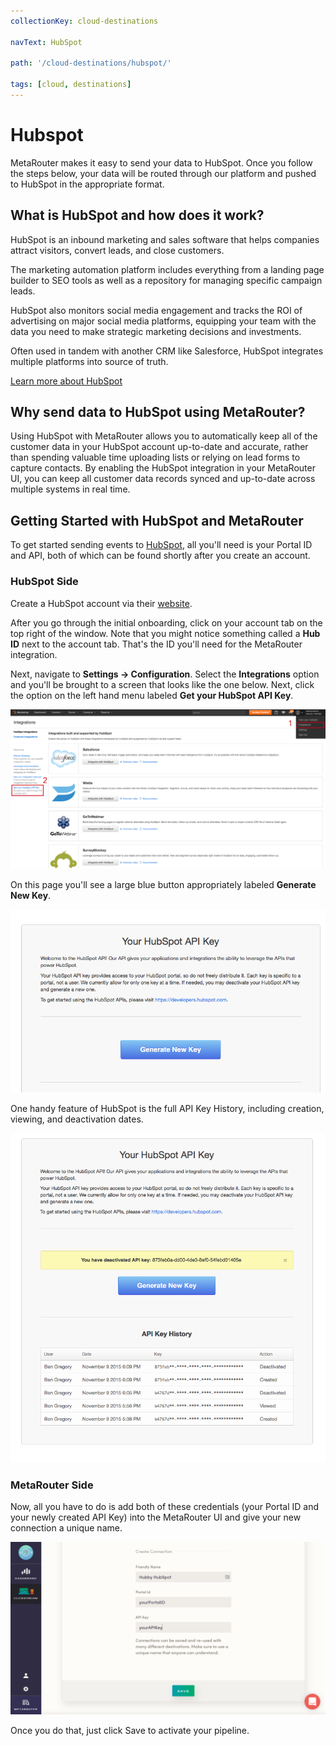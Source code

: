 ```yaml
---
collectionKey: cloud-destinations

navText: HubSpot

path: '/cloud-destinations/hubspot/'

tags: [cloud, destinations]
---
```


# Hubspot

MetaRouter makes it easy to send your data to HubSpot. Once you follow the steps below, your data will be routed through our platform and pushed to HubSpot in the appropriate format.

## What is HubSpot and how does it work?

HubSpot is an inbound marketing and sales software that helps companies attract visitors, convert leads, and close customers.

The marketing automation platform includes everything from a landing page builder to SEO tools as well as a repository for managing specific campaign leads.

HubSpot also monitors social media engagement and tracks the ROI of advertising on major social media platforms, equipping your team with the data you need to make strategic marketing decisions and investments.

Often used in tandem with another CRM like Salesforce, HubSpot integrates multiple platforms into source of truth.

[Learn more about HubSpot](https://www.hubspot.com/)

## Why send data to HubSpot using MetaRouter?

Using HubSpot with MetaRouter allows you to automatically keep all of the customer data in your HubSpot account up-to-date and accurate, rather than spending valuable time uploading lists or relying on lead forms to capture contacts. By enabling the HubSpot integration in your MetaRouter UI, you can keep all customer data records synced and up-to-date across multiple systems in real time.

## Getting Started with HubSpot and MetaRouter

To get started sending events to [HubSpot](http://www.hubspot.com), all you'll need is your Portal ID and API, both of which can be found shortly after you create an account.

### HubSpot Side

Create a HubSpot account via their [website](http://www.hubspot.com).

After you go through the initial onboarding, click on your account tab on the top right of the window. Note that you might notice something called a **Hub ID** next to the account tab. That's the ID you'll need for the MetaRouter integration.

Next, navigate to **Settings -> Configuration**. Select the **Integrations** option and you'll be brought to a screen that looks like the one below. Next, click the option on the left hand menu labeled **Get your HubSpot API Key**.

![hubspot1](/images/hubspot1.png)

On this page you'll see a large blue button appropriately labeled **Generate New Key**.

![hubspot2](/images/hubspot2.png)

One handy feature of HubSpot is the full API Key History, including creation, viewing, and deactivation dates.

![hubspot3](/images/hubspot3.png)

### MetaRouter Side

Now, all you have to do is add both of these credentials (your Portal ID and your newly created API Key) into the MetaRouter UI and give your new connection a unique name.

![hubspot4](/images/hubspot4v2.png)

Once you do that, just click Save to activate your pipeline.
